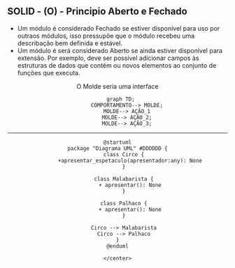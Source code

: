 ## SOLID - (O) - Principio Aberto e Fechado

- Um módulo é considerado Fechado se estiver disponível para uso por outraos módulos, isso pressupõe que o módulo recebeu uma describação bem definida e estável.
- Um módulo é será considerado Aberto se ainda estiver disponível para extensão. Por exemplo, deve ser possível adicionar campos às estruturas de dados que contém ou novos elementos ao conjunto de funções que executa.

<center>

O Molde seria uma interface

```mermaid
  graph TD;
      COMPORTAMENTO--> MOLDE;
      MOLDE--> AÇÃO_1
      MOLDE--> AÇÃO_2;
      MOLDE--> AÇÃO_3;

```

<hr>

```plantuml
@startuml
package "Diagrama UML" #DDDDDD {
    class Circo {
        +apresentar_espetaculo(apresentador:any): None
    }

    class Malabarista {
        + apresentar(): None
    }

    class Palhaco {
        + apresentar(): None
    }

    Circo --> Malabarista
    Circo --> Palhaco
}
@enduml

</center>
